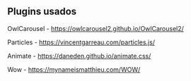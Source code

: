 
## Plugins usados

OwlCarousel - https://owlcarousel2.github.io/OwlCarousel2/

Particles - https://vincentgarreau.com/particles.js/

Animate - https://daneden.github.io/animate.css/

Wow - https://mynameismatthieu.com/WOW/


